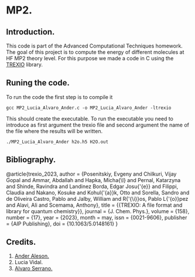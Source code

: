 # MP2.
## Introduction.
This code is part of the Advanced Computational Techniques homework. The goal of this project is to compute the energy of different molecules at HF MP2 theory level. For this purpose we made a code in C using the [TREXIO](https://trex-coe.eu/trex-quantum-chemistry-codes/trexio) library.
## Runing the code.
To run the code the first step is to compile it
```console
gcc MP2_Lucia_Alvaro_Ander.c -o MP2_Lucia_Alvaro_Ander -ltrexio
```
This should create the executable. To run the executable you need to introduce as first argument the trexio file and second argument the name of the file where the results will be written.
```console
./MP2_Lucia_Alvaro_Ander h2o.h5 H2O.out
```

## Bibliography.
@article{trexio_2023,
  author = {Posenitskiy, Evgeny and Chilkuri, Vijay Gopal and Ammar, Abdallah and Hapka, Micha{\l} and Pernal, Katarzyna and Shinde, Ravindra and Landinez Borda, Edgar Josu{\'{e}} and Filippi, Claudia and Nakano, Kosuke and Kohul{\'{a}}k, Otto and Sorella, Sandro and de Oliveira Castro, Pablo and Jalby, William and R{\'{\i}}os, Pablo L{\'{o}}pez and Alavi, Ali and Scemama, Anthony},
  title = {{TREXIO: A file format and library for quantum chemistry}},
  journal = {J. Chem. Phys.},
  volume = {158},
  number = {17},
  year = {2023},
  month = may,
  issn = {0021-9606},
  publisher = {AIP Publishing},
  doi = {10.1063/5.0148161}
}

## Credits.
1. [Ander Aleson.](https://github.com/AnderAleson)
2. Lucia Vidal.
3. [Alvaro Serrano.](https://github.com/aserranoTCCM)
